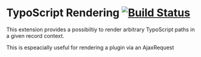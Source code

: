TypoScript Rendering [![Build Status](https://travis-ci.org/helhum/typoscript_rendering.svg?branch=master)](https://travis-ci.org/helhum/typoscript_rendering)
=================

This extension provides a possibiltiy to render arbitrary TypoScript paths in a given record context.

This is espeacially useful for rendering a plugin via an AjaxRequest
